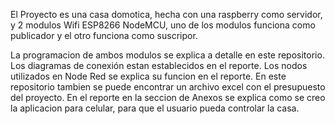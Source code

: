 El Proyecto es una casa domotica, hecha con una raspberry como servidor, y 2 modulos Wifi ESP8266 NodeMCU,
uno de los modulos funciona como publicador y el otro funciona como suscripor.

La programacion de ambos modulos se explica a detalle en este repositorio.
Los diagramas de conexión estan establecidos en el reporte.
Los nodos utilizados en Node Red se explica su funcion en el reporte.
En este repositorio tambien se puede encontrar un archivo excel con el presupuesto del proyecto.
En el reporte en la seccion de Anexos se explica como se creo la aplicacion para celular, para que el usuario pueda controlar la casa.
